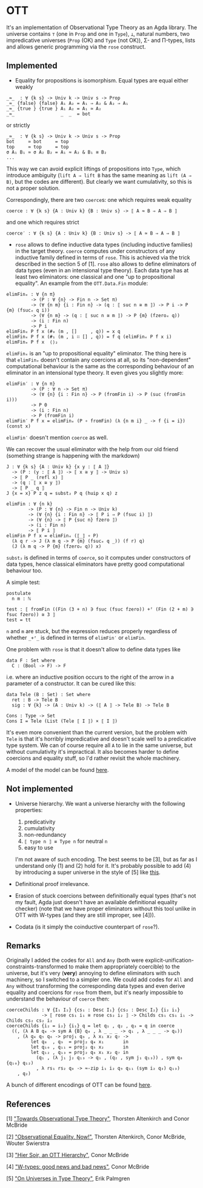 # OTT

It's an implementation of Observational Type Theory as an Agda library. The universe contains `⊤` (one in `Prop` and one in `Type`), `⊥`, natural numbers, two impredicative universes (`Prop` (OK) and `Type` (not OK)), Σ- and Π-types, lists and allows generic programming via the `rose` construct.

## Implemented

 - Equality for propositions is isomorphism. Equal types are equal either weakly

 ```
 _≈_  : ∀ {k s} -> Univ k -> Univ s -> Prop
 _≈_ {false} {false} A₁ A₂ = A₁ ⇒ A₂ & A₂ ⇒ A₁
 _≈_ {true } {true } A₁ A₂ = A₁ ≃ A₂
 _≈_                 _  _  = bot
 ```

 or strictly

 ```
 _≃_  : ∀ {k s} -> Univ k -> Univ s -> Prop
 bot     ≃ bot     = top
 top     ≃ top     = top
 σ A₁ B₁ ≃ σ A₂ B₂ = A₁ ≈ A₂ & B₁ ≅ B₂
 ...
 ```

 This way we can avoid explicit liftings of propositions into `Type`, which introduce ambiguity (`lift A ⇒ lift B` has the same meaning as `lift (A ⇒ B)`, but the codes are different). But clearly we want cumulativity, so this is not a proper solution.

 Correspondingly, there are two `coerce`s: one which requires weak equality

 ```
 coerce : ∀ {k s} {A : Univ k} {B : Univ s} -> ⟦ A ≈ B ⇒ A ⇒ B ⟧
 ```

 and one which requires strict

 ```
 coerce′ : ∀ {k s} {A : Univ k} {B : Univ s} -> ⟦ A ≃ B ⇒ A ⇒ B ⟧
 ```

 - `rose` allows to define inductive data types (including inductive families) in the target theory. `coerce` computes under constructors of any inductive family defined in terms of `rose`. This is achieved via the trick described in the section 5 of [1]. `rose` also allows to define eliminators of data types (even in an intensional type theory). Each data type has at least two eliminators: one classical and one "up to propositional equality". An example from the `OTT.Data.Fin` module:

 ```
 elimFinₑ : ∀ {n π}
          -> (P : ∀ {n} -> Fin n -> Set π)
          -> (∀ {n m} {i : Fin n} -> (q : ⟦ suc n ≅ m ⟧) -> P i -> P {m} (fsucₑ q i))
          -> (∀ {n m} -> (q : ⟦ suc n ≅ m ⟧) -> P {m} (fzeroₑ q))
          -> (i : Fin n)
          -> P i
 elimFinₑ P f x (#₀ (m , []     , q)) = x q
 elimFinₑ P f x (#₁ (m , i ∷ [] , q)) = f q (elimFinₑ P f x i)
 elimFinₑ P f x  ⟨⟩₂
 ```

 `elimFinₑ` is an "up to propositional equality" eliminator. The thing here is that `elimFinₑ` doesn't contain any coercions at all, so its "non-dependent" computational behaviour is the same as the corresponding behaviour of an eliminator in an intensional type theory. It even gives you slightly more:

 ```
 elimFin′ : ∀ {n π}
          -> (P : ∀ n -> Set π)
          -> (∀ {n} {i : Fin n} -> P (fromFin i) -> P (suc (fromFin i)))
          -> P 0
          -> (i : Fin n)
          -> P (fromFin i)
 elimFin′ P f x = elimFinₑ (P ∘ fromFin) (λ {n m i} _ -> f {i = i}) (const x)
 ```

 `elimFin′` doesn't mention `coerce` as well.

 We can recover the usual eliminator with the help from our old friend (something strange is happening with the markdown)

 ```
 J : ∀ {k s} {A : Univ k} {x y : ⟦ A ⟧}
   -> (P : (y : ⟦ A ⟧) -> ⟦ x ≅ y ⟧ -> Univ s)
   -> ⟦ P _ (refl x) ⟧
   -> (q : ⟦ x ≅ y ⟧)
   -> ⟦ P _ q ⟧
 J {x = x} P z q = subst₂ P q (huip x q) z

 elimFin : ∀ {n k}
         -> (P : ∀ {n} -> Fin n -> Univ k)
         -> (∀ {n} {i : Fin n} -> ⟦ P i ⇒ P (fsuc i) ⟧)
         -> (∀ {n} -> ⟦ P {suc n} fzero ⟧)
         -> (i : Fin n)
         -> ⟦ P i ⟧
 elimFin P f x = elimFinₑ (⟦_⟧ ∘ P)
   (λ q r -> J (λ m q -> P {m} (fsucₑ q _)) (f r) q)
   (J (λ m q -> P {m} (fzeroₑ q)) x)
 ```

 `subst₂` is defined in terms of `coerce`, so it computes under constructors of data types, hence classical eliminators have pretty good computational behaviour too.

 A simple test:

 ```
 postulate
   n m : ℕ

 test : ⟦ fromFin ((Fin (3 + n) ∋ fsuc (fsuc fzero)) +ᶠ (Fin (2 + m) ∋ fsuc fzero)) ≅ 3 ⟧
 test = tt
 ```

 `n` and `m` are stuck, but the expression reduces properly regardless of whether `_+ᶠ_` is defined in terms of `elimFin′` or `elimFin`.

 One problem with `rose` is that it doesn't allow to define data types like

 ```
 data F : Set where
   C : (Bool -> F) -> F
 ```

 i.e. where an inductive position occurs to the right of the arrow in a parameter of a constructor. It can be cured like this:

 ```
 data Tele (B : Set) : Set where
   ret : B -> Tele B
   sig : ∀ {k} -> (A : Univ k) -> (⟦ A ⟧ -> Tele B) -> Tele B

 Cons : Type -> Set
 Cons I = Tele (List (Tele ⟦ I ⟧) × ⟦ I ⟧)
 ```

 It's even more convenient than the current version, but the problem with `Tele` is that it's horribly impredicative and doesn't scale well to a predicative type system. We can of course require all `A` to lie in the same universe, but without cumulativity it's impractical. It also becomes harder to define coercions and equality stuff, so I'd rather revisit the whole machinery.

 A model of the model can be found [here](https://github.com/effectfully/random-stuff/blob/master/Rose/Coercible.agda).

## Not implemented

- Universe hierarchy. We want a universe hierarchy with the following properties:

  1. predicativity
  2. cumulativity
  3. non-redundancy
  4. `⟦ type n ⟧ ≡ Type n` for neutral `n`
  5. easy to use
  
  I'm not aware of such encoding. The best seems to be [3], but as far as I understand only (1) and (2) hold for it. It's probably possible to add (4) by introducing a super universe in the style of [5] like [this](https://github.com/effectfully/random-stuff/blob/master/Omega.agda).

- Definitional proof irrelevance.

- Erasion of stuck coercions between definitionally equal types (that's not my fault, Agda just doesn't have an available definitional equality checker) (note that we have proper eliminators without this tool unlike in OTT with W-types (and they are still improper, see [4])).

- Codata (is it simply the coinductive counterpart of `rose`?).

## Remarks

Originally I added the codes for `All` and `Any` (both were explicit-unification-constraints-transformed to make them appropriately coercible) to the universe, but it's very (**very**) annoying to define eliminators with such machinery, so I switched to a simpler one. We could add codes for `All` and `Any` without transforming the corresponding data types and even derive equality and coercions for `rose` from them, but it's nearly impossible to understand the behaviour of `coerce` then:

```
coerceChilds : ∀ {I₁ I₂} {cs₁ : Desc I₁} {cs₂ : Desc I₂} {i₂ i₁}
             -> ⟦ rose cs₁ i₁ ≅ rose cs₂ i₂ ⟧ -> Childs cs₁ cs₁ i₁ -> Childs cs₂ cs₂ i₂
coerceChilds {i₂ = i₂} {i₁} q = let q₁ , q₂ , q₃ = q in coerce
  ((, (λ A B q₄ -> sym A {B} q₄ , λ _ _ _ -> q₁ , λ _ _ _ -> q₁))
    , (λ q₄ q₅ q₆ -> proj₁ q₆ , λ x₁ x₂ q₇ ->
         let q₈  , q₉  = proj₂ q₄ x₁       in
         let q₁₀ , q₁₁ = proj₂ q₅ x₂       in
         let q₁₂ , q₁₃ = proj₂ q₆ x₁ x₂ q₇ in
           (q₁ , (λ j₁ j₂ q₁₃ -> q₁ , (q₂ , sym j₁ q₁₃)) , sym q₈ {q₁₀} q₁₂)
           , λ rs₁ rs₂ q₈ -> ≈-zip i₁ i₂ q₉ q₁₁ (sym i₂ q₃) q₁₃)
    , q₂)
```

A bunch of different encodings of OTT can be found [here](https://github.com/effectfully/random-stuff/tree/master/OTT).

## References

[1] ["Towards Observational Type Theory"](http://strictlypositive.org/ott.pdf), Thorsten Altenkirch and Conor McBride

[2] ["Observational Equality, Now!"](http://www.cs.nott.ac.uk/~psztxa/publ/obseqnow.pdf), Thorsten Altenkirch, Conor McBride, Wouter Swierstra

[3] ["Hier Soir, an OTT Hierarchy"](http://mazzo.li/epilogue/index.html%3Fp=1098.html), Conor McBride

[4] ["W-types: good news and bad news"](http://mazzo.li/epilogue/index.html%3Fp=324.html), Conor McBride

[5] ["On Universes in Type Theory"](http://citeseerx.ist.psu.edu/viewdoc/download?doi=10.1.1.221.1318&rep=rep1&type=pdf), Erik Palmgren
